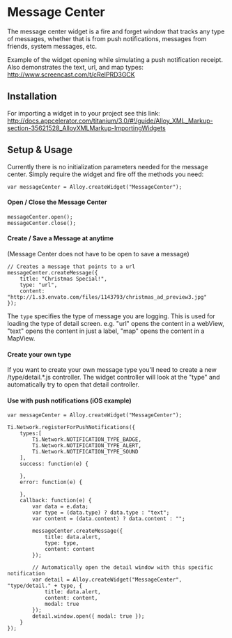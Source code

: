 Message Center
============
The message center widget is a fire and forget window that tracks any type of messages, whether that is from push notifications, messages from friends, system messages, etc.

Example of the widget opening while simulating a push notification receipt.  Also demonstrates the text, url, and map types:  <http://www.screencast.com/t/cRelPRD3GCK>

Installation
------------
For importing a widget in to your project see this link: <http://docs.appcelerator.com/titanium/3.0/#!/guide/Alloy_XML_Markup-section-35621528_AlloyXMLMarkup-ImportingWidgets>

Setup & Usage
------------
Currently there is no initialization parameters needed for the message center.  Simply require the widget and fire off the methods you need:

`var messageCenter = Alloy.createWidget("MessageCenter");`

#### Open / Close the Message Center
	messageCenter.open();
	messageCenter.close();

#### Create / Save a Message at anytime
(Message Center does not have to be open to save a message)

	// Creates a message that points to a url
	messageCenter.createMessage({
		title: "Christmas Special!",
		type: "url",
		content: "http://1.s3.envato.com/files/1143793/christmas_ad_preview3.jpg"
	});

The `type` specifies the type of message you are logging.  This is used for loading the type of detail screen.  e.g. "url" opens the content in a webView, "text" opens the content in just a label, "map" opens the content in a MapView.

#### Create your own type
If you want to create your own message type you'll need to create a new /type/detail.*.js controller.  The widget controller will look at the "type" and automatically try to open that detail controller.

#### Use with push notifications (iOS example)
	var messageCenter = Alloy.createWidget("MessageCenter");

	Ti.Network.registerForPushNotifications({
		types:[
			Ti.Network.NOTIFICATION_TYPE_BADGE,
			Ti.Network.NOTIFICATION_TYPE_ALERT,
			Ti.Network.NOTIFICATION_TYPE_SOUND
		],
		success: function(e) {
			
		},
		error: function(e) {
			
		},
		callback: function(e) {
			var data = e.data;
			var type = (data.type) ? data.type : "text";
			var content = (data.content) ? data.content : "";

			messageCenter.createMessage({
				title: data.alert,
				type: type,
				content: content
			});

			// Automatically open the detail window with this specific notification
			var detail = Alloy.createWidget("MessageCenter", "type/detail." + type, {
				title: data.alert,
				content: content,
				modal: true
			});
			detail.window.open({ modal: true });
		}
	});